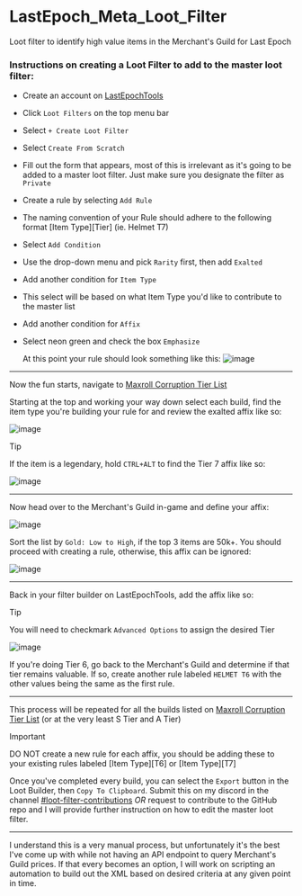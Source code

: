 # LastEpoch_Meta_Loot_Filter
Loot filter to identify high value items in the Merchant's Guild for Last Epoch

### Instructions on creating a Loot Filter to add to the master loot filter:

- Create an account on [LastEpochTools](https://www.lastepochtools.com/forum/)
- Click `Loot Filters` on the top menu bar
- Select `+ Create Loot Filter`
- Select `Create From Scratch`
- Fill out the form that appears, most of this is irrelevant as it's going to be added to a master loot filter. Just make sure you designate the filter as `Private`
- Create a rule by selecting `Add Rule`
- The naming convention of your Rule should adhere to the following format [Item Type][Tier] (ie. Helmet T7)
- Select `Add Condition`
- Use the drop-down menu and pick `Rarity` first, then add `Exalted`
- Add another condition for `Item Type`
- This select will be based on what Item Type you'd like to contribute to the master list
- Add another condition for `Affix`
- Select neon green and check the box `Emphasize`

  At this point your rule should look something like this:
  ![image](https://github.com/mpalatsi/LastEpoch_Meta_Loot_Filter/assets/2904198/9d8ead8c-8d1c-4f35-804c-7469e7d3e1f8)

----------------------

Now the fun starts, navigate to [Maxroll Corruption Tier List](https://maxroll.gg/last-epoch/tierlists/corruption-tier-list)

Starting at the top and working your way down select each build, find the item type you're building your rule for and review the exalted affix like so:
  
![image](https://github.com/mpalatsi/LastEpoch_Meta_Loot_Filter/assets/2904198/8d473719-b238-4c04-97cd-396d78315120)

> [!TIP]
> If the item is a legendary, hold `CTRL+ALT` to find the Tier 7 affix like so:

![image](https://github.com/mpalatsi/LastEpoch_Meta_Loot_Filter/assets/2904198/7a071da6-6777-47be-beea-cd7ce68e15f9)

----------------------

Now head over to the Merchant's Guild in-game and define your affix:

![image](https://github.com/mpalatsi/LastEpoch_Meta_Loot_Filter/assets/2904198/7e53a2e9-a195-4de2-a2bb-7a857cd09113)

Sort the list by `Gold: Low to High`, if the top 3 items are 50k+. You should proceed with creating a rule, otherwise, this affix can be ignored:

![image](https://github.com/mpalatsi/LastEpoch_Meta_Loot_Filter/assets/2904198/97481f4d-854c-4f88-9b5b-a4df9f3a4f6c)

-----------------------

Back in your filter builder on LastEpochTools, add the affix like so:

 > [!TIP]
 > You will need to checkmark `Advanced Options` to assign the desired Tier

![image](https://github.com/mpalatsi/LastEpoch_Meta_Loot_Filter/assets/2904198/540d82cb-3140-47df-9a83-67529c16adf0)

If you're doing Tier 6, go back to the Merchant's Guild and determine if that tier remains valuable. If so, create another rule labeled `HELMET T6` with the other values being the same as the first rule.

------------------------

This process will be repeated for all the builds listed on [Maxroll Corruption Tier List](https://maxroll.gg/last-epoch/tierlists/corruption-tier-list)
(or at the very least S Tier and A Tier)

> [!IMPORTANT]
> DO NOT create a new rule for each affix, you should be adding these to your existing rules labeled [Item Type][T6] or [Item Type][T7]

Once you've completed every build, you can select the `Export` button in the Loot Builder, then `Copy To Clipboard`. Submit this on my discord in the channel [#loot-filter-contributions](https://discord.gg/Tp79F3vwM6) *OR* request to contribute to the GitHub repo and I will provide further instruction on how to edit the master loot filter.

-----------------------

I understand this is a very manual process, but unfortunately it's the best I've come up with while not having an API endpoint to query Merchant's Guild prices. If that every becomes an option, I will work on scripting an automation to build out the XML based on desired criteria at any given point in time.





